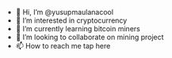 - 👋 Hi, I’m @yusupmaulanacool
- 👀 I’m interested in cryptocurrency
- 🌱 I’m currently learning bitcoin miners
- 💞️ I’m looking to collaborate on mining project
- 📫 How to reach me tap here

<!---
yusupmaulanacool/yusupmaulanacool is a ✨ special ✨ repository because its `README.md` (this file) appears on your GitHub profile.
You can click the Preview link to take a look at your changes.
--->

